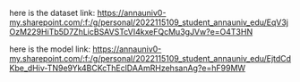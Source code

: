 here is the dataset link:
https://annauniv0-my.sharepoint.com/:f:/g/personal/2022115109_student_annauniv_edu/EqV3jOzM229HiTb5D7ZhLicBSAVSTcVI4kxeFQcMu3gJVw?e=O4T3HN


here is the model link:
https://annauniv0-my.sharepoint.com/:f:/g/personal/2022115109_student_annauniv_edu/EjtdCdKbe_dHiv-TN9e9Yk4BCKcThEclDAAmRHzehsanAg?e=hF99MW
